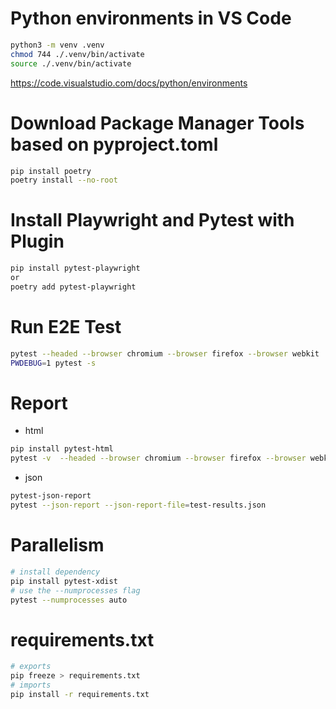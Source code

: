 # Python environments in VS Code

```sh
python3 -m venv .venv
chmod 744 ./.venv/bin/activate
source ./.venv/bin/activate
```

https://code.visualstudio.com/docs/python/environments

# Download Package Manager Tools based on pyproject.toml

```sh
pip install poetry
poetry install --no-root
```

# Install Playwright and Pytest with Plugin

```sh
pip install pytest-playwright
or
poetry add pytest-playwright
```

# Run E2E Test

```sh
pytest --headed --browser chromium --browser firefox --browser webkit
PWDEBUG=1 pytest -s
```

# Report

 - html

```sh
pip install pytest-html
pytest -v  --headed --browser chromium --browser firefox --browser webkit --html=pwreport.html
```

 - json

```sh
pytest-json-report
pytest --json-report --json-report-file=test-results.json
```

# Parallelism

```sh
# install dependency
pip install pytest-xdist
# use the --numprocesses flag
pytest --numprocesses auto
```

# requirements.txt

```sh
# exports
pip freeze > requirements.txt
# imports
pip install -r requirements.txt
```